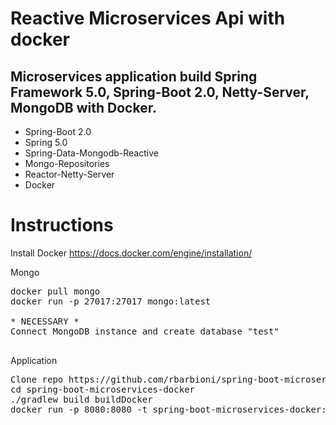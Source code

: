 # Reactive Microservices Api with docker
## Microservices application build Spring Framework 5.0, Spring-Boot 2.0, Netty-Server, MongoDB with Docker.

- Spring-Boot 2.0
- Spring 5.0
- Spring-Data-Mongodb-Reactive
- Mongo-Repositories
- Reactor-Netty-Server
- Docker

# Instructions

Install Docker
https://docs.docker.com/engine/installation/

Mongo
<pre>
docker pull mongo
docker run -p 27017:27017 mongo:latest

* NECESSARY *
Connect MongoDB instance and create database "test"

</pre>

Application
<pre>
Clone repo https://github.com/rbarbioni/spring-boot-microservices-docker.git
cd spring-boot-microservices-docker
./gradlew build buildDocker
docker run -p 8080:8080 -t spring-boot-microservices-docker:1.0.0-SNAPSHOT
</pre>
